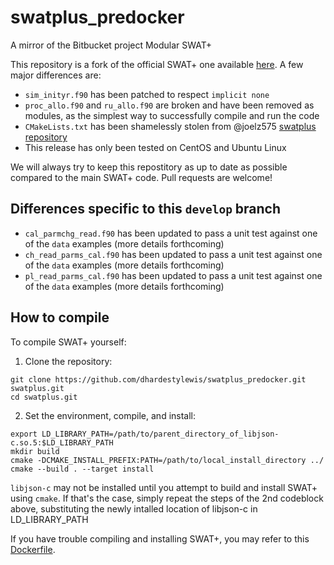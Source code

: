 # swatplus_predocker
A mirror of the Bitbucket project Modular SWAT+

This repository is a fork of the official SWAT+ one available [here](https://bitbucket.org/blacklandgrasslandmodels/modular_swatplus/src/master/). A few major differences are:
* `sim_inityr.f90` has been patched to respect `implicit none`
* `proc_allo.f90` and `ru_allo.f90` are broken and have been removed as modules, as the simplest way to successfully compile and run the code
* `CMakeLists.txt` has been shamelessly stolen from @joelz575 [swatplus repository](https://github.com/joelz575/swatplus/blob/master/src/CMakeLists.txt)
* This release has only been tested on CentOS and Ubuntu Linux

We will always try to keep this repostitory as up to date as possible compared to the main SWAT+ code. Pull requests are welcome!

## Differences specific to this `develop` branch

* `cal_parmchg_read.f90` has been updated to pass a unit test against one of the `data` examples (more details forthcoming)
* `ch_read_parms_cal.f90` has been updated to pass a unit test against one of the `data` examples (more details forthcoming)
* `pl_read_parms_cal.f90` has been updated to pass a unit test against one of the `data` examples (more details forthcoming)

## How to compile

To compile SWAT+ yourself:

1. Clone the repository:
```
git clone https://github.com/dhardestylewis/swatplus_predocker.git swatplus.git
cd swatplus.git
```
2. Set the environment, compile, and install:
```
export LD_LIBRARY_PATH=/path/to/parent_directory_of_libjson-c.so.5:$LD_LIBRARY_PATH
mkdir build
cmake -DCMAKE_INSTALL_PREFIX:PATH=/path/to/local_install_directory ../
cmake --build . --target install
```

`libjson-c` may not be installed until you attempt to build and install SWAT+ using `cmake`. If that's the case, simply repeat the steps of the 2nd codeblock above, substituting the newly intalled location of libjson-c in LD_LIBRARY_PATH

If you have trouble compiling and installing SWAT+, you may refer to this [Dockerfile](https://hub.docker.com/r/dhardestylewis/swatplus_docker/dockerfile).
